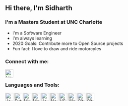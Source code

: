 ## Hi there, I'm Sidharth

### I'm a Masters Student at UNC Charlotte
- I'm a Software Engineer
- I'm always learning
- 2020 Goals: Contribute more to Open Source projects
- Fun fact: I love to draw and ride motorcyles

### Connect with me:
[<img align="left" alt="LinkedIn" width="26px" src="https://cdn.jsdelivr.net/npm/simple-icons@3.5.0/icons/linkedin.svg" />][linkedin]

<br>

### Languages and Tools:
<img align="left" alt="Java" width="26px" src="https://cdn.jsdelivr.net/npm/simple-icons@3.5.0/icons/java.svg" />
<img align="left" alt="Python" width="26px" src="https://cdn.jsdelivr.net/npm/simple-icons@3.5.0/icons/python.svg" />
<img align="left" alt="MySQL" width="26px" src="https://cdn.jsdelivr.net/npm/simple-icons@3.5.0/icons/mysql.svg" />
<img align="left" alt="MongoDB" width="26px" src="https://cdn.jsdelivr.net/npm/simple-icons@3.5.0/icons/mongodb.svg" />
<img align="left" alt="JavaScipt" width="26px" src="https://cdn.jsdelivr.net/npm/simple-icons@3.5.0/icons/javascript.svg" />
<img align="left" alt="NodeJs" width="26px" src="https://cdn.jsdelivr.net/npm/simple-icons@3.5.0/icons/node-dot-js.svg" />
<img align="left" alt="VSCode" width="26px" src="https://cdn.jsdelivr.net/npm/simple-icons@3.5.0/icons/visualstudiocode.svg" />
<img align="left" alt="WebStorm" width="26px" src="https://cdn.jsdelivr.net/npm/simple-icons@3.5.0/icons/webstorm.svg" />
<img align="left" alt="Git" width="26px" src="https://cdn.jsdelivr.net/npm/simple-icons@3.5.0/icons/git.svg" />
<img align="left" alt="GitHub" width="26px" src="https://cdn.jsdelivr.net/npm/simple-icons@3.5.0/icons/github.svg" />


[linkedin]: https://www.linkedin.com/in/sidharth-panda/
